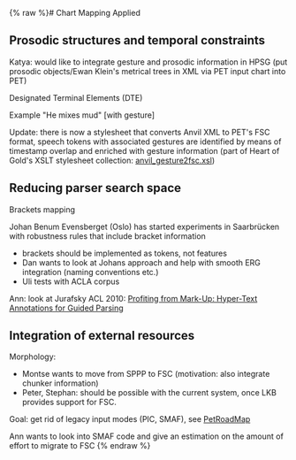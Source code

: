 {% raw %}# Chart Mapping Applied

## Prosodic structures and temporal constraints

Katya: would like to integrate gesture and prosodic information in HPSG
(put prosodic objects/Ewan Klein's metrical trees in XML via PET input
chart into PET)

Designated Terminal Elements (DTE)

Example "He mixes mud" \[with gesture\]

Update: there is now a stylesheet that converts Anvil XML to PET's FSC
format, speech tokens with associated gestures are identified by means
of timestamp overlap and enriched with gesture information (part of
Heart of Gold's XSLT stylesheet collection:
[anvil\_gesture2fsc.xsl](http://heartofgold.opendfki.de/browser/trunk/xsl/fsc/anvil_gesture2fsc.xsl))

## Reducing parser search space

Brackets mapping

Johan Benum Evensberget (Oslo) has started experiments in Saarbrücken
with robustness rules that include bracket information

- brackets should be implemented as tokens, not features
- Dan wants to look at Johans approach and help with smooth ERG
integration (naming conventions etc.)
- Uli tests with ACLA corpus

Ann: look at Jurafsky ACL 2010: [Profiting from Mark-Up: Hyper-Text
Annotations for Guided
Parsing](http://stanford.edu/~jurafsky/markup.pdf)

## Integration of external resources

Morphology:

- Montse wants to move from SPPP to FSC (motivation: also integrate
chunker information)
- Peter, Stephan: should be possible with the current system, once LKB
provides support for FSC.

Goal: get rid of legacy input modes (PIC, SMAF), see
[PetRoadMap](https://blog.inductorsoftware.com/docsproto/garage/PetRoadMap)

Ann wants to look into SMAF code and give an estimation on the amount of
effort to migrate to FSC
<update date omitted for speed>{% endraw %}